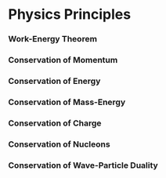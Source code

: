 # Physics Principles
### Work-Energy Theorem

### Conservation of Momentum

### Conservation of Energy

### Conservation of Mass-Energy

### Conservation of Charge

### Conservation of Nucleons

### Conservation of Wave-Particle Duality